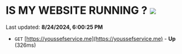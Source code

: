 # IS MY WEBSITE RUNNING ? [![](https://img.shields.io/static/v1?label=Sponsor&message=%E2%9D%A4&logo=GitHub&color=%23fe8e86)](https://github.com/sponsors/Youssef-Lehmam)

Last updated: **8/24/2024, 6:00:25 PM**

- `GET` [https://youssefservice.me](https://youssefservice.me) - **Up** (326ms)
